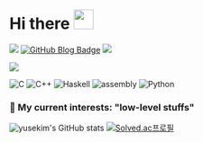 <h1>Hi there <img src="https://media.giphy.com/media/hvRJCLFzcasrR4ia7z/giphy.gif" width="35"></h1>

  <a href="https://github.com/yusekim"><img src="https://img.shields.io/github/followers/yusekim?label=Follow%20me&style=social" /></a>
[![GitHub Blog Badge](https://img.shields.io/badge/Blog-GitHub-blue?style=flat-square&logo=github&logoColor=white)](https://yusekim.github.io/)
  <a href="mailto:이메일"><img src="https://img.shields.io/badge/Email-youwin0802%40naver.com-blue?style=flat&logo=gmail"></a>

<p>
  <img src="https://readme-typing-svg.herokuapp.com?color=%2336BCF7&lines=Welcome+to+my+GitHub+Profile!;">
</p>

![C](https://img.shields.io/badge/C-A8B9CC?style=flat&logo=c&logoColor=white)
![C++](https://img.shields.io/badge/C++-00599C?style=flat&logo=cplusplus&logoColor=white)
![Haskell](https://img.shields.io/badge/-Haskell-000000?&logo=haskell&logoColor=white)
![assembly](https://img.shields.io/badge/-Assembly-000?&logo=assemblyscript)
![Python](https://img.shields.io/badge/Python-3776AB.svg?&style=flat-square&logo=Python&logoColor=white)

<h3>🌱 My current interests: "low-level stuffs"</h3>

![yusekim's GitHub stats](https://github-readme-stats.vercel.app/api?username=yusekim&show_icons=true&theme=radical)
[![Solved.ac프로필](http://mazassumnida.wtf/api/v2/generate_badge?boj=youwin0802)](https://solved.ac/youwin0802)
